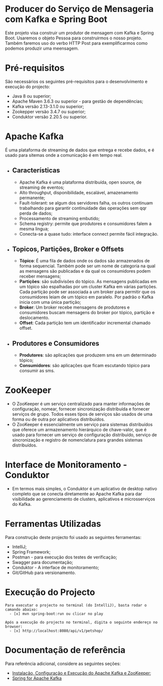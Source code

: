 # Producer do Serviço de Mensageria com Kafka e Spring Boot
Este projeto visa construir um produtor de mensagem com Kafka e Spring Boot. 
Usaremos o objeto Pessoa para construirmos o nosso projeto. Também faremos uso do verbo HTTP Post para exemplificarmos como podemos produzir uma meensagem.

# Pré-requisitos
São necessários os seguintes pré-requisitos para o desenvolvimento e execução do projecto:
  - Java 8 ou superior;
  - Apache Maven 3.6.3 ou superior - para gestão de dependências;
  - Kafka versão 2.13-3.1.0 ou superior;
  - Zookepper versão 3.4.7 ou superior;
  - Conduktor versão 2.20.5 ou superior.
 
# Apache Kafka
 É uma plataforma de streaming de dados que entrega e recebe dados, e é usado para sitemas onde a comunicação é em tempo real.
   - ## Características
        - Apache Kafka é uma plataforma distribuída, open source, de streaming de eventos;
        - Alto throughput, disponibilidade, escalável, amazenamento permanente;
        - Fault-tolerant: se algum dos servidores falha, os outros continuam trabalhando para garantir continuidade das operações sem qqr perda de dados;
        - Processamento de streaming embutido;
        - Schema registry: permite que produtores e consumidores falem a mesma lingua;
        - Conecta-se a quase tudo: interface connect permite fácil integração.
        
   - ## Topicos, Partições, Broker e Offsets
        - **Tópico**: É uma fila de dados onde os dados são armazenados de forma sequencial. Também pode ser um nome de categoria na qual as mensagens são publicadas e da qual os consumidores podem receber mensagens;
        - **Partições**: são subdivisões do tópico. As mensagens publicadas em um tópico são espalhadas por um cluster Kafka em várias partições. Cada partição pode ser associada a um broker para permitir que os consumidores leiam de um tópico em paralelo.
            Por padrão o Kafka inicia com uma única partição;
        - **Broker**: Um broker recebe mensagens de produtores e consumidores buscam mensagens do broker por tópico, partição e deslocamento.
        - **Offset**: Cada partição tem um identificador incremental chamado offset.
    			
   - ## Produtores e Consumidores
        - **Produtores**: são aplicações que produzem sms em um determinado tópico;
        - **Consumidores**: são aplicações que ficam escutando tópico para consumir as sms.
        
# ZooKeeper
   - O ZooKeeper é um serviço centralizado para manter informações de configuração, nomear, fornecer sincronização distribuída e fornecer serviços de grupo. Todos esses tipos de serviços são usados ​​de uma forma ou de outra por aplicativos distribuídos.
   - O ZooKeeper é essencialmente um serviço para sistemas distribuídos que oferece um armazenamento hierárquico de chave-valor, que é usado para fornecer um serviço de configuração distribuído, serviço de sincronização e registro de nomenclatura para grandes sistemas distribuídos.
   
# Interface de Monitoramento - Conduktor
   - Em termos mais simples, o Conduktor é um aplicativo de desktop nativo completo que se conecta diretamente ao Apache Kafka para dar visibilidade ao gerenciamento de clusters, aplicativos e microsserviços do Kafka.
   
# Ferramentas Utilizadas
Para construção deste projecto foi usado as seguintes ferramentas:

  - IntelliJ;
  - Spring Framework;
  - Postman - para execução dos testes de verificação;
  - Swagger para documentação;
  - Conduktor - A interface de monitoramento;
  - Git/GitHub para versionamento.

# Execução do Projecto
    Para executar o projecto no terminal (do IntelliJ), basta rodar o camando abaixo:
      - [x] mvn spring-boot:run ou clicar no play

    Após a execução do projecto no terminal, digita o seguinte endereço no browser:
      - [x] http://localhost:8080/api/v1/petshop/

# Documentação de referência
Para referência adicional, considere as seguintes seções:
* [Instalação, Configuração e Execução do Apache Kafka e ZooKeeper](https://www.geeksforgeeks.org/how-to-install-and-run-apache-kafka-on-windows/);
* [Spring for Apache Kafka](https://docs.spring.io/spring-boot/docs/2.6.3/reference/htmlsingle/#boot-features-kafka)
